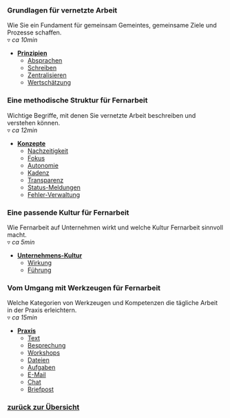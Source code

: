 ### Grundlagen für vernetzte Arbeit
Wie Sie ein Fundament für gemeinsam Gemeintes, gemeinsame Ziele und Prozesse schaffen.  
▿ *ca 10min*

- [**Prinzipien**](#prinzipien-20200710)
    - [Absprachen](#prinzipien-absprachen-20200710)
    - [Schreiben](#prinzipien-schreiben-20200710)
    - [Zentralisieren](#prinzipien-zentralisieren-20200710)
    - [Wertschätzung](#prinzipien-wertschaetzung-20200710)


### Eine methodische Struktur für Fernarbeit
Wichtige Begriffe, mit denen Sie vernetzte Arbeit beschreiben und verstehen können.  
▿ *ca 12min*

- [**Konzepte**](#konzepte-20200710)
    - [Nachzeitigkeit](#konzepte-nachzeitigkeit-20200710)
    - [Fokus](#konzepte-fokus-20200710)
    - [Autonomie](#konzepte-autonomie-20200710)
    - [Kadenz](#konzepte-kadenz-20200710)
    - [Transparenz](#konzepte-transparenz-20200710)
    - [Status-Meldungen](#konzepte-status-20200710)
    - [Fehler-Verwaltung](#konzepte-fehler-20200710)


### Eine passende Kultur für Fernarbeit
Wie Fernarbeit auf Unternehmen wirkt und welche Kultur Fernarbeit sinnvoll macht.  
▿ *ca 5min*

- [**Unternehmens-Kultur**](#kultur-20200710)
    - [Wirkung](#kultur-wirkung-20200710)
    - [Führung](#kultur-fuehrung-20200710)

### Vom Umgang mit Werkzeugen für Fernarbeit
Welche Kategorien von Werkzeugen und Kompetenzen die tägliche Arbeit in der Praxis erleichtern.  
▿ *ca 15min*

- [**Praxis**](#praxis-20200710)
    - [Text](#praxis-text-20200710)
    - [Besprechung](#praxis-besprechung-20200710)
    - [Workshops](#praxis-workshops-20200710)
    - [Dateien](#praxis-dateien-20200710)
    - [Aufgaben](#praxis-aufgaben-20200710)
    - [E-Mail](#praxis-email-20200710)
    - [Chat](#praxis-chat-20200710)
    - [Briefpost](#praxis-post-20200710)


### [zurück zur Übersicht](/)
